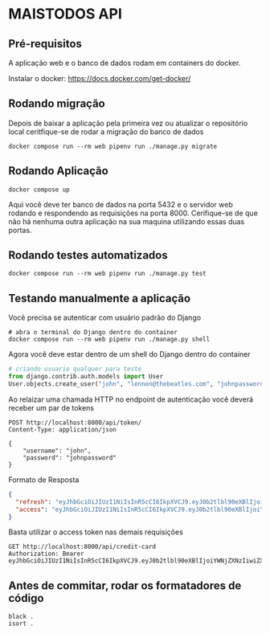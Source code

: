 # MAISTODOS API

## Pré-requisitos

A aplicação web e o banco de dados rodam em containers do docker.

Instalar o docker: https://docs.docker.com/get-docker/


## Rodando migração

Depois de baixar a aplicação pela primeira vez ou atualizar o repositório local
ceritfique-se de rodar a migração do banco de dados

```shell
docker compose run --rm web pipenv run ./manage.py migrate
```

## Rodando Aplicação
```shell
docker compose up
```
Aqui você deve ter banco de dados na porta 5432 e o servidor web rodando e respondendo as requisições na porta 8000.
Cerifique-se de que não há nenhuma outra aplicação na sua maquina utilizando essas duas portas.

## Rodando testes automatizados
```shell
docker compose run --rm web pipenv run ./manage.py test
```

## Testando manualmente a aplicação

Você precisa se autenticar com usuário padrão do Django
```shell
# abra o terminal do Django dentro do container
docker compose run --rm web pipenv run ./manage.py shell
```
Agora você deve estar dentro de um shell do Django dentro do container
```python 
# criando usuario qualquer para teste
from django.contrib.auth.models import User
User.objects.create_user("john", "lennon@thebeatles.com", "johnpassword")
```
Ao relaizar uma chamada HTTP no endpoint de autenticação você deverá receber um par de tokens
```http request
POST http://localhost:8000/api/token/
Content-Type: application/json

{
    "username": "john",
    "password": "johnpassword"
}
```
Formato de Resposta
```json
{
  "refresh": "eyJhbGciOiJIUzI1NiIsInR5cCI6IkpXVCJ9.eyJ0b2tlbl90eXBlIjoicmVmcmVzaCIsImV4cCI6MTY5MDkxMTI0MywiaWF0IjoxNjkwODI0ODQzLCJqdGkiOiI3ZDU2NDc0YmExMTk0NTQwYjQ1OGExZjRjYjBkODlmMiIsInVzZXJfaWQiOjN9.43sG5rUzkYEi4T5F_oM-mFCn194Rk1bGsh5eYyZpUVM",
  "access": "eyJhbGciOiJIUzI1NiIsInR5cCI6IkpXVCJ9.eyJ0b2tlbl90eXBlIjoiYWNjZXNzIiwiZXhwIjoxNjkwODI1MTQzLCJpYXQiOjE2OTA4MjQ4NDMsImp0aSI6IjVhNTZmNWM5ZWM0NDQ4NDNiNDc4ZDA5NjA0Y2FmY2EyIiwidXNlcl9pZCI6M30.Bh1ACfZd82m8G8Smps3PxoKcckiLPzhgU7dHLd3rnDE"
}
```
Basta utilizar o access token nas demais requisições
```http request
GET http://localhost:8000/api/credit-card
Authorization: Bearer eyJhbGciOiJIUzI1NiIsInR5cCI6IkpXVCJ9.eyJ0b2tlbl90eXBlIjoiYWNjZXNzIiwiZXhwIjoxNjkwODI1MTQzLCJpYXQiOjE2OTA4MjQ4NDMsImp0aSI6IjVhNTZmNWM5ZWM0NDQ4NDNiNDc4ZDA5NjA0Y2FmY2EyIiwidXNlcl9pZCI6M30.Bh1ACfZd82m8G8Smps3PxoKcckiLPzhgU7dHLd3rnDE
```


## Antes de commitar, rodar os formatadores de código
```shell
black .
isort .
```
